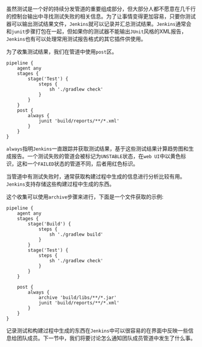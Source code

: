 虽然测试是一个好的持续分发管道的重要组成部分，但大部分人都不愿意在几千行的控制台输出中寻找测试失败的相关信息。为了让事情变得更加容易，只要你测试器可以输出测试结果文件，`Jenkins`就可以记录并汇总测试结果。`Jenkins`通常会和`junit`步骤打包在一起，但如果你的测试器不能输出`JUnit`风格的XML报告，`Jenkins`也有可以处理常用测试报告格式的其它插件供使用。

为了收集测试结果，我们在管道中使用`post`区。

```
pipeline {
    agent any
    stages {
        stage('Test') {
            steps {
                sh './gradlew check'
            }
        }
    }
    post {
        always {
            junit 'build/reports/**/*.xml'
        }
    }
}
```

`always`指明`Jenkins`一直跟踪并获取测试结果，基于这些测试结果计算趋势图和生成报告。一个测试失败的管道会被标记为`UNSTABLE`状态，在`web UI`中以黄色标识，这和一个`FAILED`状态的管道不同，后者用红色标识。


当管道中有测试失败时，通常获取构建过程中生成的信息进行分析比较有用。`Jenkins`支持存储这些构建过程中生成的东西。

这个收集可以使用`archive`步骤来进行，下面是一个文件获取的示例:
```
pipeline {
    agent any
    stages {
        stage('Build') {
            steps {
                sh './gradlew build'
            }
        }
        stage('Test') {
            steps {
                sh './gradlew check'
            }
        }
    }

    post {
        always {
            archive 'build/libs/**/*.jar'
            junit 'build/reports/**/*.xml'
        }
    }
}
```

记录测试和构建过程中生成的东西在`Jenkins`中可以很容易的在界面中反映一些信息给团队成员。下一节中，我们将要讨论怎么通知团队成员管道中发生了什么事。


